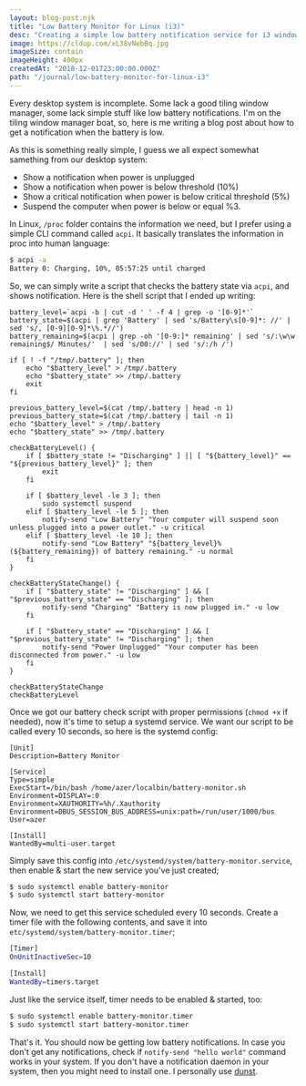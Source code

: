 ```yaml
---
layout: blog-post.njk
title: "Low Battery Monitor for Linux (i3)"
desc: "Creating a simple low battery notification service for i3 window manager"
image: https://cldup.com/xL38vNebBq.jpg
imageSize: contain
imageHeight: 400px
createdAt: "2018-12-01T23:00:00.000Z"
path: "/journal/low-battery-monitor-for-linux-i3"
---
```


Every desktop system is incomplete. Some lack a good tiling window manager, some lack simple stuff like low battery notifications. I'm on the tiling window manager boat, so, here is me writing a blog post about how to get a notification when the battery is low.

As this is something really simple, I guess we all expect somewhat samething from our desktop system:

* Show a notification when power is unplugged
* Show a notification when power is below threshold (10%)
* Show a critical notification when power is below critical threshold (5%)
* Suspend the computer when power is below or equal %3.

In Linux, `/proc` folder contains the information we need, but I prefer using a simple CLI command called `acpi`. It basically translates the information in proc into human language:

```bash
$ acpi -a
Battery 0: Charging, 10%, 05:57:25 until charged
```

So, we can simply write a script that checks the battery state via `acpi`, and shows notification. Here is the shell script that I ended up writing:


```shell
battery_level=`acpi -b | cut -d ' ' -f 4 | grep -o '[0-9]*'`
battery_state=$(acpi | grep 'Battery' | sed 's/Battery\s[0-9]*: //' | sed 's/, [0-9][0-9]*\%.*//')
battery_remaining=$(acpi | grep -oh '[0-9:]* remaining' | sed 's/:\w\w remaining$/ Minutes/'  | sed 's/00://' | sed 's/:/h /')

if [ ! -f "/tmp/.battery" ]; then
    echo "$battery_level" > /tmp/.battery
    echo "$battery_state" >> /tmp/.battery
    exit
fi

previous_battery_level=$(cat /tmp/.battery | head -n 1)
previous_battery_state=$(cat /tmp/.battery | tail -n 1)
echo "$battery_level" > /tmp/.battery
echo "$battery_state" >> /tmp/.battery

checkBatteryLevel() {
    if [ $battery_state != "Discharging" ] || [ "${battery_level}" == "${previous_battery_level}" ]; then
        exit
    fi

    if [ $battery_level -le 3 ]; then
        sudo systemctl suspend
    elif [ $battery_level -le 5 ]; then
        notify-send "Low Battery" "Your computer will suspend soon unless plugged into a power outlet." -u critical
    elif [ $battery_level -le 10 ]; then
        notify-send "Low Battery" "${battery_level}% (${battery_remaining}) of battery remaining." -u normal
    fi
}

checkBatteryStateChange() {
    if [ "$battery_state" != "Discharging" ] && [ "$previous_battery_state" == "Discharging" ]; then
        notify-send "Charging" "Battery is now plugged in." -u low
    fi

    if [ "$battery_state" == "Discharging" ] && [ "$previous_battery_state" != "Discharging" ]; then
        notify-send "Power Unplugged" "Your computer has been disconnected from power." -u low
    fi
}

checkBatteryStateChange
checkBatteryLevel
```

Once we got our battery check script with proper permissions (`chmod +x` if needed), now it's time to setup a systemd service. We want our script to be called every 10 seconds, so here is the systemd config:

```
[Unit]
Description=Battery Monitor

[Service]
Type=simple
ExecStart=/bin/bash /home/azer/localbin/battery-monitor.sh
Environment=DISPLAY=:0
Environment=XAUTHORITY=%h/.Xauthority
Environment=DBUS_SESSION_BUS_ADDRESS=unix:path=/run/user/1000/bus
User=azer

[Install]
WantedBy=multi-user.target
```

Simply save this config into `/etc/systemd/system/battery-monitor.service`, then enable & start the new service you've just created;

```bash
$ sudo systemctl enable battery-monitor
$ sudo systemctl start battery-monitor
```

Now, we need to get this service scheduled every 10 seconds. Create a timer file with the following contents, and save it into `etc/systemd/system/battery-monitor.timer`;

```bash
[Timer]
OnUnitInactiveSec=10

[Install]
WantedBy=timers.target
```

Just like the service itself, timer needs to be enabled & started, too:

```bash
$ sudo systemctl enable battery-monitor.timer
$ sudo systemctl start battery-monitor.timer
```

That's it. You should now be getting low battery notifications. In case you don't get any notifications, check if `notify-send "hello world"` command works in your system. If you don't have a notification daemon in your system, then you might need to install one. I personally use [dunst](https://wiki.archlinux.org/index.php/Dunst).
